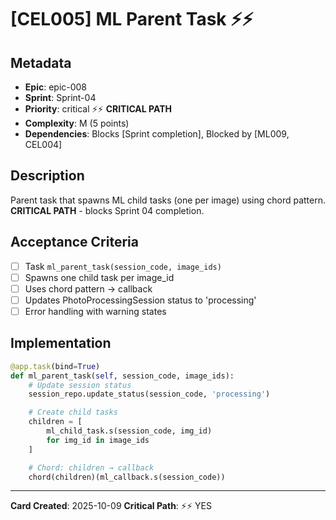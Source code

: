 # [CEL005] ML Parent Task ⚡⚡

## Metadata
- **Epic**: epic-008
- **Sprint**: Sprint-04
- **Priority**: critical ⚡⚡ **CRITICAL PATH**
- **Complexity**: M (5 points)
- **Dependencies**: Blocks [Sprint completion], Blocked by [ML009, CEL004]

## Description
Parent task that spawns ML child tasks (one per image) using chord pattern. **CRITICAL PATH** - blocks Sprint 04 completion.

## Acceptance Criteria
- [ ] Task `ml_parent_task(session_code, image_ids)`
- [ ] Spawns one child task per image_id
- [ ] Uses chord pattern → callback
- [ ] Updates PhotoProcessingSession status to 'processing'
- [ ] Error handling with warning states

## Implementation
```python
@app.task(bind=True)
def ml_parent_task(self, session_code, image_ids):
    # Update session status
    session_repo.update_status(session_code, 'processing')

    # Create child tasks
    children = [
        ml_child_task.s(session_code, img_id)
        for img_id in image_ids
    ]

    # Chord: children → callback
    chord(children)(ml_callback.s(session_code))
```

---
**Card Created**: 2025-10-09
**Critical Path**: ⚡⚡ YES
